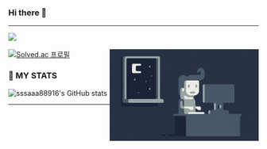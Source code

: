### Hi there 👋
---
<a href="mailto:sar6747@naver.com" target="_black"><img src="https://img.shields.io/badge/sar6747@naver.com-62B47A?style=flat-square&logo=Naver&logoColor=white"/></a>

[![Solved.ac
프로필](http://mazassumnida.wtf/api/v2/generate_badge?boj=sar6747@naver.com)](https://solved.ac/sar6747@naver.com)
<img src="https://raw.githubusercontent.com/AVS1508/AVS1508/master/assets/Night-Coding.gif" align="right">


### 💪 MY STATS
![sssaaa88916's GitHub stats](https://github-readme-stats.vercel.app/api?username=sssaaa88916&theme=tokyonight&show_icons=true)
<hr>

<!--
**sssaaa88916/sssaaa88916** is a ✨ _special_ ✨ repository because its `README.md` (this file) appears on your GitHub profile.

Here are some ideas to get you started:

- 🔭 I’m currently working on ...
- 🌱 I’m currently learning ...
- 👯 I’m looking to collaborate on ...
- 🤔 I’m looking for help with ...
- 💬 Ask me about ...
- 📫 How to reach me: ...
- 😄 Pronouns: ...
- ⚡ Fun fact: ...
-->
